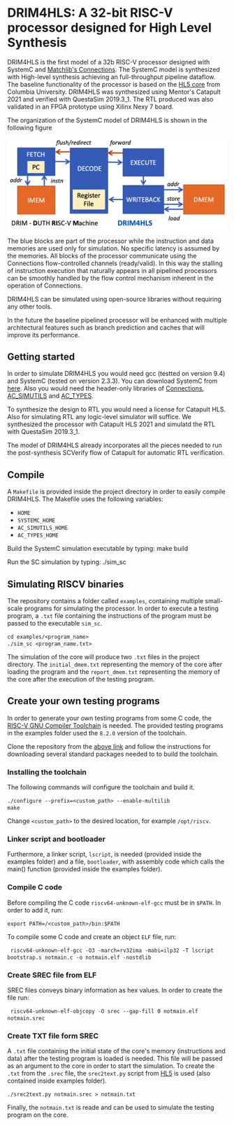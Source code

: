 # DRIM4HLS: A 32-bit RISC-V processor designed for High Level Synthesis

DRIM4HLS is the first model of a 32b RISC-V processor designed with SystemC and [Matchlib's Connections](https://github.com/hlslibs/matchlib_connections "Connections"). The SystemC model is synthesized with High-level synthesis achieving an full-throughput pipeline dataflow. The baseline functionality of the processor is based on the [HL5 core](https://github.com/sld-columbia/hl5 "HL5") from Columbia University. DRIM4HLS was synthesized using Mentor's Catapult 2021 and verified with QuestaSim 2019.3_1. The RTL produced was also validated in an FPGA prototype using Xilinx Nexy 7 board.

The organization of the SystemC model of DRIM4HLS is shown in the following figure

![overview](./images/drim4hls-blocks.png)

The blue blocks are part of the processor while the instruction and data memories are used only for simulation. No specific latency is assumed by the memories. All blocks of the processor communicate using the Connections flow-controlled channels (ready/valid). In this way the stalling of instruction execution that naturally appears in all pipelined processors can be smoothly handled by the flow control mechanism inherent in the operation of Connections.

DRIM4HLS can be simulated using open-source libraries without requiring any other tools.

In the future the baseline pipelined processor will be enhanced with multiple architectural features such as branch prediction and caches that will improve its performance.

## Getting started

In order to simulate DRIM4HLS you would need gcc (testted on version 9.4) and SystemC (tested on version 2.3.3). You can download SystemC from [here](https://www.accellera.org/downloads/standards/systemc "SystemC download"). Also you would need the header-only libraries of [Connections](https://github.com/hlslibs/matchlib_connections "Connections download"), [AC_SIMUTILS](https://github.com/hlslibs/ac_simutils) and [AC_TYPES](https://github.com/hlslibs/ac_types). 

To synthesize the design to RTL you would need a license for Catapult HLS. Also for simulating RTL any logic-level simulator will suffice. We synthesized the processor with Catapult HLS 2021 and simulatd the RTL with QuestaSim 2019.3_1. 

The model of DRIM4HLS already incorporates all the pieces needed to run the post-synthesis SCVerify flow of Catapult for automatic RTL verification. 


## Compile

A `Makefile` is provided inside the project directory in order to easily compile DRIM4HLS. The Makefile uses the following variables:

* `HOME`
* `SYSTEMC_HOME`
* `AC_SIMUTILS_HOME`
* `AC_TYPES_HOME`

Build the SystemC simulation executable by typing:
   make build

Run the SC simulation by typing:
   ./sim_sc
   
## Simulating RISCV binaries

The repository contains a folder called `examples`, containing multiple small-scale programs for simulating the processor. In order to execute a testing program, a `.txt` file containing the instructions of the program must be passed to the executable `sim_sc`.

    cd examples/<program_name>
    ./sim_sc <program_name.txt>

The simulation of the core will produce two `.txt` files in the project directory. The `initial_dmem.txt` representing the memory of the core after loading the program and the `report_dmem.txt` representing the memory of the core after the execution of the testing program.

## Create your own testing programs

In order to generate your own testing programs from some C code, the [RISC-V GNU Compiler Toolchain](https://github.com/riscv-collab/riscv-gnu-toolchain "RISC-V GNU Compiler Toolchain download") is needed. The provided testing programs in the examples folder used the `8.2.0` version of the toolchain.

Clone the repository from the [above link](https://github.com/riscv-collab/riscv-gnu-toolchain "RISC-V GNU Compiler Toolchain download") and follow the instructions for downloading several standard packages needed to to build the toolchain.

### Installing the toolchain

The following commands will configure the toolchain and build it.

    ./configure --prefix=<custom_path> --enable-multilib
    make

Change `<custom_path>` to the desired location, for example `/opt/riscv`.

### Linker script and bootloader

Furthermore, a linker script, `lscript`, is needed (provided inside the examples folder) and a file, `bootloader`, with assembly code which calls the main() function (provided inside the examples folder).

### Compile C code

Before compiling the C code `riscv64-unknown-elf-gcc` must be in `$PATH`. In order to add it, run:

    export PATH=/<custom_path>/bin:$PATH

To compile some C code and create an object `ELF` file, run:

     riscv64-unknown-elf-gcc -O3 -march=rv32ima -mabi=ilp32 -T lscript  bootstrap.s notmain.c -o notmain.elf -nostdlib

### Create SREC file from ELF

SREC files conveys binary information as hex values. In order to create the file run:

     riscv64-unknown-elf-objcopy -O srec --gap-fill 0 notmain.elf notmain.srec

### Create TXT file form SREC

A `.txt` file containing the initial state of the core's memory (instructions and data) after the testing program is loaded is needed. This file will be passed as an argument to the core in order to start the simulation. To create the `.txt` from the `.srec` file, the `srec2text.py` script from [HL5](https://github.com/sld-columbia/hl5/blob/master/soft/srec2text.py "HL5 srec2txt.py") is used (also contained inside examples folder).

    ./srec2text.py notmain.srec > notmain.txt

Finally, the `notmain.txt` is reade and can be used to simulate the testing program on the core. 

